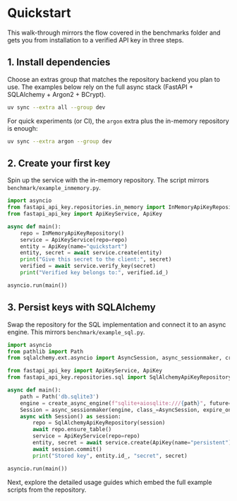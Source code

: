 # Quickstart

This walk-through mirrors the flow covered in the benchmarks folder and gets you from installation to a verified API key in three steps.

## 1. Install dependencies

Choose an extras group that matches the repository backend you plan to use. The examples below rely on the full async stack (FastAPI + SQLAlchemy + Argon2 + BCrypt).

```bash
uv sync --extra all --group dev
```

For quick experiments (or CI), the `argon` extra plus the in-memory repository is enough:

```bash
uv sync --extra argon --group dev
```

## 2. Create your first key

Spin up the service with the in-memory repository. The script mirrors `benchmark/example_inmemory.py`.

```python
import asyncio
from fastapi_api_key.repositories.in_memory import InMemoryApiKeyRepository
from fastapi_api_key import ApiKeyService, ApiKey

async def main():
    repo = InMemoryApiKeyRepository()
    service = ApiKeyService(repo=repo)
    entity = ApiKey(name="quickstart")
    entity, secret = await service.create(entity)
    print("Give this secret to the client:", secret)
    verified = await service.verify_key(secret)
    print("Verified key belongs to:", verified.id_)

asyncio.run(main())
```

## 3. Persist keys with SQLAlchemy

Swap the repository for the SQL implementation and connect it to an async engine. This mirrors `benchmark/example_sql.py`.

```python
import asyncio
from pathlib import Path
from sqlalchemy.ext.asyncio import AsyncSession, async_sessionmaker, create_async_engine

from fastapi_api_key import ApiKeyService, ApiKey
from fastapi_api_key.repositories.sql import SqlAlchemyApiKeyRepository

async def main():
    path = Path('db.sqlite3')
    engine = create_async_engine(f"sqlite+aiosqlite:///{path}", future=True)
    Session = async_sessionmaker(engine, class_=AsyncSession, expire_on_commit=False)
    async with Session() as session:
        repo = SqlAlchemyApiKeyRepository(session)
        await repo.ensure_table()
        service = ApiKeyService(repo=repo)
        entity, secret = await service.create(ApiKey(name="persistent"))
        await session.commit()
        print("Stored key", entity.id_, "secret", secret)

asyncio.run(main())
```

Next, explore the detailed usage guides which embed the full example scripts from the repository.
